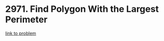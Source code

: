 # 2971. Find Polygon With the Largest Perimeter

[link to problem](https://leetcode.com/problems/find-polygon-with-the-largest-perimeter/description/)
